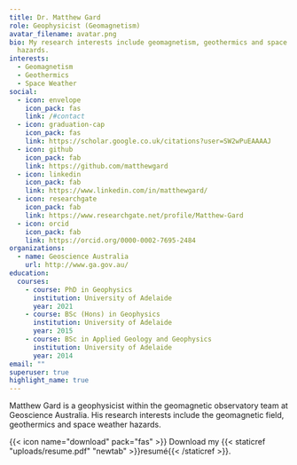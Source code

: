 ```yaml
---
title: Dr. Matthew Gard
role: Geophysicist (Geomagnetism)
avatar_filename: avatar.png
bio: My research interests include geomagnetism, geothermics and space weather
  hazards.
interests:
  - Geomagnetism
  - Geothermics
  - Space Weather
social:
  - icon: envelope
    icon_pack: fas
    link: /#contact
  - icon: graduation-cap
    icon_pack: fas
    link: https://scholar.google.co.uk/citations?user=SW2wPuEAAAAJ
  - icon: github
    icon_pack: fab
    link: https://github.com/matthewgard
  - icon: linkedin
    icon_pack: fab
    link: https://www.linkedin.com/in/matthewgard/
  - icon: researchgate
    icon_pack: fab
    link: https://www.researchgate.net/profile/Matthew-Gard
  - icon: orcid
    icon_pack: fab
    link: https://orcid.org/0000-0002-7695-2484
organizations:
  - name: Geoscience Australia
    url: http://www.ga.gov.au/
education:
  courses:
    - course: PhD in Geophysics
      institution: University of Adelaide
      year: 2021
    - course: BSc (Hons) in Geophysics
      institution: University of Adelaide
      year: 2015
    - course: BSc in Applied Geology and Geophysics
      institution: University of Adelaide
      year: 2014
email: ""
superuser: true
highlight_name: true
---
```

Matthew Gard is a geophysicist within the geomagnetic observatory team at Geoscience Australia. His research interests include the geomagnetic field, geothermics and space weather hazards.

{{< icon name="download" pack="fas" >}} Download my {{< staticref "uploads/resume.pdf" "newtab" >}}resumé{{< /staticref >}}.